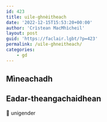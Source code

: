 ```yaml
---
id: 423
title: uile-ghnèitheach
date: '2022-12-15T15:53:20+00:00'
author: 'Crìstean MacMhìcheil'
layout: post
guid: 'https://faclair.lgbt/?p=423'
permalink: /uile-ghneitheach/
categories:
    - gd
---
```


## Mìneachadh

## Eadar-theangachaidhean

&#x1f3f4;&#xe0067;&#xe0062;&#xe0065;&#xe006e;&#xe0067;&#xe007f; unigender